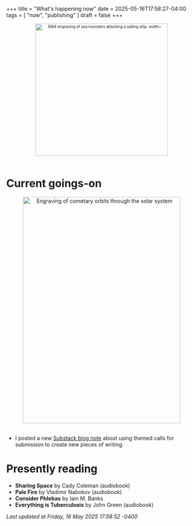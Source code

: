+++
title = "What's happening now"
date = 2025-05-16T17:58:27-04:00
tags = [
    "now",
    "publishing"
]
draft = false
+++
<div align="center" style="font-size:x-small"><img src="https://milkfish08.s3.amazonaws.com/photo/blog/abovethefold/1684-untitled-engraving-of-sea-monsters-attacking-a-sailing-vessel-49fa31.jpg" alt="1684 engraving of sea monsters attacking a sailing ship. width="512" height="351" title="Sea monsters attacking a sailing ship" /></div><br clear="all" />

# Current goings-on

<div align="center"><img src="https://milkfish08.s3.amazonaws.com/photo/blog/comets.jpeg" height=600 width=417 alt="Engraving of cometary orbits through the solar system" title="Comets" /></div><br clear="all" />

* I posted a new [Substack blog note](https://richmagahiz.substack.com/p/writing-to-themes?r=gnwin) about using themed calls for submission to create new pieces of writing.

# Presently reading

* __Sharing Space__ by Cady Coleman (audiobook)
* __Pale Fire__ by Vladimir Nabokov (audiobook)
* __Consider Phlebas__ by Iain M. Banks
* __Everything is Tuberculosis__ by John Green (audiobook)

*Last updated at Friday, 16 May 2025 17:58:52 -0400*
